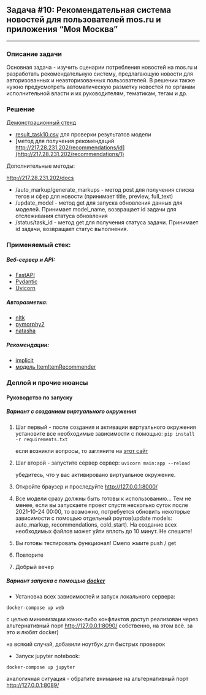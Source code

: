 ## Задача #10: Рекомендательная система новостей для пользователей mos.ru и приложения “Моя Москва”
---

### Описание задачи
Основная задача - изучить сценарии потребления новостей на mos.ru и разработать рекомендательную систему, предлагающую новости для авторизованных и неавторизованных пользователей. В решении также нужно предусмотреть автоматическую разметку новостей по органам исполнительной власти и их руководителям, тематикам, тегам и др. 

### Решение

[Демонстрационный стенд](http://217.28.231.202/docs#/)

- [result_task10.csv](/develop/result_task10.csv) для проверки результатов модели
- [метод для получения рекомендаций http://217.28.231.202/recommendations/id](http://217.28.231.202/recommendations/1)

Дополнительные методы:

http://217.28.231.202/docs

- /auto_markup/generate_markups - метод post для получения списка тегов и сфер для новости (принимает title, preview, full_text)
- /update_model - метод get для запуска обновления данных для моделей. Принимает model_name, возвращает id задачи для отслеживания статуса обновления
- /status/task_id - метод get для получения статуса задачи. Принимает id задачи, возвращает статус выполнения.


### Применяемый стек:
##### Веб-сервер и API:
- [FastAPI](https://github.com/tiangolo/fastapi "современный, шустрый веб-фреймворк для строительства крутых API c помощью Python => 3.6")
- [Pydantic](https://github.com/samuelcolvin/pydantic "валидация данных и настройки с применением встроенных аннотаций типов Python")
- [Uvicorn](https://github.com/encode/uvicorn "лёгкий и стремительный ASGI-сервер")
##### Авторазметка:
- [nltk](https://github.com/nltk/nltk "набор инструментов для обработки текста NLTK -- the Natural Language Toolkit")
- [pymorphy2](https://github.com/kmike/pymorphy2/blob/92d546f042ff14601376d3646242908d5ab786c1/docs/index.rst "Морфологический анализатор pymorphy2 -> приводит слова к нормальной форме, а также многое другое")
- [natasha](https://github.com/natasha/natasha "библиотека для обработки текстов на русском языке")
##### Рекомендации:
- [implicit](https://github.com/benfred/implicit/blob/main/docs/quickstart.rst)
- [модель ItemItemRecommender](https://github.com/benfred/implicit/blob/main/implicit/nearest_neighbours.py#L12)

### Деплой и прочие нюансы
#### Руководство по запуску

##### Вариант с созданием виртуального окружения
1. Шаг первый - после создания и активации виртуального окружения установите все необходимые зависимости с помощью:
    ```pip install -r requirements.txt```

    если возникли вопросы, то загляните на [этот сайт](https://realpython.com/python-virtual-environments-a-primer/)
2. Шаг второй - запустите сервер сервер:
    ```uvicorn main:app --reload```

    убедитесь, что у вас активировано виртуальное окружение.
3. Откройте браузер и проследуйте http://127.0.0.1:8000/
4. Все модели сразу должны быть готовы к использованию... Тем не менее, если вы запускаете проект спустя несколько суток после 2021-10-24 00:00, то возможно, потребуется обновить некоторые зависимости с помощью отдельный роутов(update models: auto_markup, recommendations, cold_start). На создание всех необходимых файлов может уйти вплоть до 10 минут. Не спешите!
5. Вы готовы тестировать функционал! Смело жмите push / get
6. Повторите
7. Добрый вечер

##### Вариант запуска с помощью [docker](https://www.docker.com "популярный контейнизатор")

- Установка всех зависимостей и запуск локального сервера:

```docker-compose up web```

с целью минимизации каких-либо конфликтов доступ реализован через альтернативный порт http://127.0.0.1:8090/
собственно, на этом всё. за это и любят docker)

на всякий случай, добавили ноутбук для быстрых проверок
- Запуск jupyter notebook:
  
```docker-compose up jupyter```

аналогичная ситуация - обратите внимание на альтернативный порт http://127.0.0.1:8089/
